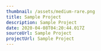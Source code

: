 ```yaml
---
thumbnail: /assets/medium-rare.png
title: Sample Project
description: Sample Project
date: 2020-04-08T04:20:44.017Z
sourceUrl: Sample Project
projectUrl: Sample Project
---
```


